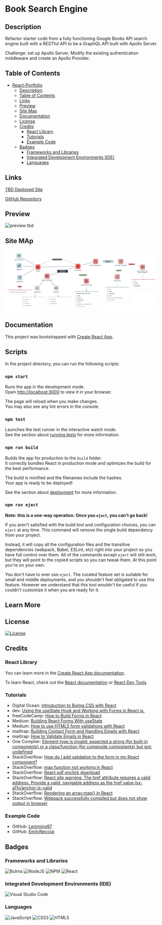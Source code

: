 # Book Search Engine

## Description
Refactor starter code from a fully functioning Google Books API search engine built with a RESTful API to be a GraphQL API built with Apollo Server.

Challenge: set up Apollo Server, Modify the existing authentication middleware and create an Apollo Provider.

## Table of Contents
- [React-Portfolio](#React-Portfolio)
  - [Description](#description)
  - [Table of Contents](#table-of-contents)
  - [Links](#links)
  - [Preview](#preview)
  - [Site Map](#site-map)
  - [Documentation](#documentation)
  - [License](#license)
  - [Credits](#credits)
    - [React Library](#react-library)
    - [Tutorials](#tutorials)
    - [Example Code](#example-code)
  - [Badges](#badges)
    - [Frameworks and Libraries](#frameworks-and-libraries)
    - [Integrated Development Environments (IDE)](#untegrated-development-environments-ide)
    - [Languages](#languages)
## Links

[TBD Deployed Site]()

[GitHub Repository](https://github.com/victoriamcn/book-search-engine)

## Preview

![preview tbd]()

## Site MAp

![images shows the user flow for the book search engine](./assets/sitemap_book-search-engine.png)

## Documentation

This project was bootstrapped with [Create React App](https://github.com/facebook/create-react-app).

## Scripts

In the project directory, you can run the following scripts:

### `npm start`

Runs the app in the development mode.\
Open [http://localhost:3000](http://localhost:3000) to view it in your browser.

The page will reload when you make changes.\
You may also see any lint errors in the console.

### `npm test`

Launches the test runner in the interactive watch mode.\
See the section about [running tests](https://facebook.github.io/create-react-app/docs/running-tests) for more information.

### `npm run build`

Builds the app for production to the `build` folder.\
It correctly bundles React in production mode and optimizes the build for the best performance.

The build is minified and the filenames include the hashes.\
Your app is ready to be deployed!

See the section about [deployment](https://facebook.github.io/create-react-app/docs/deployment) for more information.

### `npm run eject`

**Note: this is a one-way operation. Once you `eject`, you can't go back!**

If you aren't satisfied with the build tool and configuration choices, you can `eject` at any time. This command will remove the single build dependency from your project.

Instead, it will copy all the configuration files and the transitive dependencies (webpack, Babel, ESLint, etc) right into your project so you have full control over them. All of the commands except `eject` will still work, but they will point to the copied scripts so you can tweak them. At this point you're on your own.

You don't have to ever use `eject`. The curated feature set is suitable for small and middle deployments, and you shouldn't feel obligated to use this feature. However we understand that this tool wouldn't be useful if you couldn't customize it when you are ready for it.

## Learn More




## License

[![License](https://img.shields.io/badge/License-Apache_2.0-blue.svg)](https://opensource.org/licenses/Apache-2.0)

## Credits

### React Library

You can learn more in the [Create React App documentation](https://facebook.github.io/create-react-app/docs/getting-started).

To learn React, check out the [React documentation](https://reactjs.org/) or [React Dev Tools](https://react.dev/learn/react-developer-tools) 

### Tutorials

- Digital Ocean: [Introduction to Bulma CSS with React](https://www.digitalocean.com/community/tutorials/react-intro-react-bulma-components)
- dev: [Using the useState Hook and Working with Forms in React.js.](https://dev.to/heyjoshlee/using-the-usestate-hook-and-working-with-forms-in-react-js-m6b)
- freeCodeCamp: [How to Build Forms in React](https://www.freecodecamp.org/news/how-to-build-forms-in-react/)
- Medium: [Building React Forms With useState](https://medium.com/@aaron_schuyler/building-react-forms-with-usestate-2cf45a3110ac)
- Medium: [How to use HTML5 form validations with React](https://codeburst.io/how-to-use-html5-form-validations-with-react-4052eda9a1d4)
- mailtrap: [Building Contact Form and Handling Emails with React](https://mailtrap.io/blog/react-contact-form/)
- mailtrap: [How to Validate Emails in React](https://mailtrap.io/blog/validate-emails-in-react/)
- One Complier: [Element type is invalid: expected a string (for built-in components) or a class/function (for composite components) but got: undefined](https://onecompiler.com/questions/3tjhj2ytk/element-type-is-invalid-expected-a-string-for-built-in-components-or-a-class-function-for-composite-components-but-got-undefined-you-likely-forgot-to-export-your-component-from-the-file-it-s-defined-in-or-you-might-have-mixed-up-default-and-named-imports)
- StackOverflow: [How do I add validation to the form in my React component?](https://stackoverflow.com/questions/41296668/how-do-i-add-validation-to-the-form-in-my-react-component)
- StackOverflow: [map function not working in React](https://stackoverflow.com/questions/39999671/map-function-not-working-in-react)
- StackOverflow: [React pdf onclick download](https://stackoverflow.com/questions/50964445/react-pdf-onclick-download)
- StackOverflow: [React site warning: The href attribute requires a valid address. Provide a valid, navigable address as the href value jsx-a11y/anchor-is-valid](https://stackoverflow.com/questions/52801051/react-site-warning-the-href-attribute-requires-a-valid-address-provide-a-valid)
- StackOverflow: [Rendering an array.map() in React](https://stackoverflow.com/questions/38282997/rendering-an-array-map-in-react)
- StackOverflow: [Webpack successfully compiled but does not show output in browser](https://stackoverflow.com/questions/44515434/webpack-successfully-compiled-but-does-not-show-output-in-browser)

### Example Code

- GitHub: [Lemming97](https://github.com/Lemming97/React_Portfolio/blob/main/src/components/Contact/index.js)
- GitHub: [EmilyNecciai](https://github.com/EmilyNecciai/react-portfolio/blob/main/src/components/Contact.js)

## Badges

### Frameworks and Libraries

![Bulma](https://img.shields.io/badge/bulma-00D0B1?style=for-the-badge&logo=bulma&logoColor=white)
![NodeJS](https://img.shields.io/badge/node.js-6DA55F?style=for-the-badge&logo=node.js&logoColor=white)
![NPM](https://img.shields.io/badge/NPM-%23CB3837.svg?style=for-the-badge&logo=npm&logoColor=white)
![React](https://img.shields.io/badge/react-%2320232a.svg?style=for-the-badge&logo=react&logoColor=%2361DAFB)


### Integrated Development Environments (IDE)

![Visual Studio Code](https://img.shields.io/badge/Visual%20Studio%20Code-0078d7.svg?style=for-the-badge&logo=visual-studio-code&logoColor=white)

### Languages

![JavaScript](https://img.shields.io/badge/javascript-%23323330.svg?style=for-the-badge&logo=javascript&logoColor=%23F7DF1E)
![CSS3](https://img.shields.io/badge/css3-%231572B6.svg?style=for-the-badge&logo=css3&logoColor=white)
![HTML5](https://img.shields.io/badge/html5-%23E34F26.svg?style=for-the-badge&logo=html5&logoColor=white)
